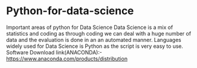 # Python-for-data-science
Important areas of python for Data Science
Data Science is a mix of statistics and coding as through coding we can deal with a huge number of data and the evaluation is done in an an automated manner.
Languages widely used for Data Science is Python as the script is very easy to use.
Software Download link(ANACONDA):-
https://www.anaconda.com/products/distribution
